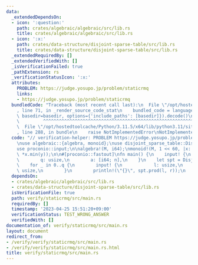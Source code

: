 ```yaml
---
data:
  _extendedDependsOn:
  - icon: ':question:'
    path: crates/algebraic/algebraic/src/lib.rs
    title: crates/algebraic/algebraic/src/lib.rs
  - icon: ':x:'
    path: crates/data-structure/disjoint-sparse-table/src/lib.rs
    title: crates/data-structure/disjoint-sparse-table/src/lib.rs
  _extendedRequiredBy: []
  _extendedVerifiedWith: []
  _isVerificationFailed: true
  _pathExtension: rs
  _verificationStatusIcon: ':x:'
  attributes:
    PROBLEM: https://judge.yosupo.jp/problem/staticrmq
    links:
    - https://judge.yosupo.jp/problem/staticrmq
  bundledCode: "Traceback (most recent call last):\n  File \"/opt/hostedtoolcache/Python/3.11.5/x64/lib/python3.11/site-packages/onlinejudge_verify/documentation/build.py\"\
    , line 71, in _render_source_code_stat\n    bundled_code = language.bundle(stat.path,\
    \ basedir=basedir, options={'include_paths': [basedir]}).decode()\n          \
    \         ^^^^^^^^^^^^^^^^^^^^^^^^^^^^^^^^^^^^^^^^^^^^^^^^^^^^^^^^^^^^^^^^^^^^^^^^^^^^^^^^^\n\
    \  File \"/opt/hostedtoolcache/Python/3.11.5/x64/lib/python3.11/site-packages/onlinejudge_verify/languages/rust.py\"\
    , line 288, in bundle\n    raise NotImplementedError\nNotImplementedError\n"
  code: "// verification-helper: PROBLEM https://judge.yosupo.jp/problem/staticrmq\n\
    \nuse algebraic::{algebra, monoid};\nuse disjoint_sparse_table::DisjointSparseTable;\n\
    use proconio::input;\n\nalgebra!(M, i64);\nmonoid!(M, 1 << 60, |x: &i64, y: &i64|\
    \ *x.min(y));\n\n#[proconio::fastout]\nfn main() {\n    input! {\n        n: usize,\n\
    \        q: usize,\n        a: [i64; n],\n    }\n    let spt = DisjointSparseTable::<M>::new(&a);\n\
    \    for _ in 0..q {\n        input! {\n            l: usize,\n            r:\
    \ usize,\n        }\n        println!(\"{}\", spt.prod(l, r));\n    }\n}\n"
  dependsOn:
  - crates/algebraic/algebraic/src/lib.rs
  - crates/data-structure/disjoint-sparse-table/src/lib.rs
  isVerificationFile: true
  path: verify/staticrmq/src/main.rs
  requiredBy: []
  timestamp: '2023-04-25 15:51:20+09:00'
  verificationStatus: TEST_WRONG_ANSWER
  verifiedWith: []
documentation_of: verify/staticrmq/src/main.rs
layout: document
redirect_from:
- /verify/verify/staticrmq/src/main.rs
- /verify/verify/staticrmq/src/main.rs.html
title: verify/staticrmq/src/main.rs
---
```

